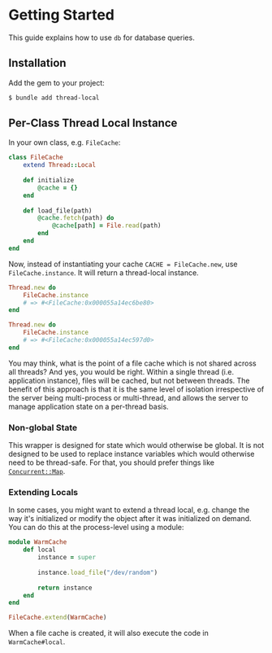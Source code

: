 # Getting Started

This guide explains how to use `db` for database queries.

## Installation

Add the gem to your project:

~~~ bash
$ bundle add thread-local
~~~

## Per-Class Thread Local Instance

In your own class, e.g. `FileCache`:

``` ruby
class FileCache
	extend Thread::Local
	
	def initialize
		@cache = {}
	end
	
	def load_file(path)
		@cache.fetch(path) do
			@cache[path] = File.read(path)
		end
	end
end
```

Now, instead of instantiating your cache `CACHE = FileCache.new`, use `FileCache.instance`. It will return a thread-local instance.

``` ruby
Thread.new do
	FileCache.instance
	# => #<FileCache:0x000055a14ec6be80>
end

Thread.new do
	FileCache.instance
	# => #<FileCache:0x000055a14ec597d0>
end
```

You may think, what is the point of a file cache which is not shared across all threads? And yes, you would be right. Within a single thread (i.e. application instance), files will be cached, but not between threads. The benefit of this approach is that it is the same level of isolation irrespective of the server being multi-process or multi-thread, and allows the server to manage application state on a per-thread basis.

### Non-global State

This wrapper is designed for state which would otherwise be global. It is not designed to be used to replace instance variables which would otherwise need to be thread-safe. For that, you should prefer things like [`Concurrent::Map`](https://www.rubydoc.info/gems/concurrent-ruby/Concurrent/Map).

### Extending Locals

In some cases, you might want to extend a thread local, e.g. change the way it's initialized or modify the object after it was initialized on demand. You can do this at the process-level using a module:

``` ruby
module WarmCache
	def local
		instance = super
		
		instance.load_file("/dev/random")
		
		return instance
	end
end

FileCache.extend(WarmCache)
```

When a file cache is created, it will also execute the code in `WarmCache#local`.
